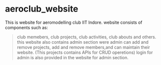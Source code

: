 # aeroclub_website

This is website for aeromodelling club IIT Indore.
website consists of components such as:
>club memebers,
>club projects,
>club activities,
>club abouts
and others.
this website also contains admin section were admin can add and remove projects, add and remove members,and can maintain their website.
(This projects contains APIs for CRUD operetions)
login for admin is also provided in the website for admin section.


